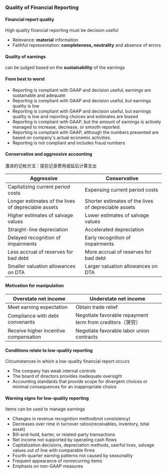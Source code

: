 ### Quality of Financial Reporting

#### Financial report quality

High quality financial reporting must be decision useful

- Relevance: **material** information
- Faithful representation: **completeness, neutrality** and absence of errors

#### Quality of earnings

can be judged based on the **sustainability** of the earnings

#### From best to worst

- Reporting is compliant with GAAP and decision useful; earnings are sustainable and adequate
- Reporting is compliant with GAAP and decision useful, but earnings quality is low
- Reporting is compliant with GAAP and decision useful, but earnings quality is low and reporting choices and estimates are biased
- Reporting is compliant with GAAP, but the amount of earnings is actively managed to increase, decrease, or smooth reported.
- Reporting is compliant with GAAP, although the numbers presented are based on company's actual economic activities.
- Reporting is not compliant and includes fraud numbers

#### Conservative and aggressive accounting

激进的记帐方法：提前记录费用或延后计算支出

Aggressive | Conservative
---|---|
Capitalizing current period costs | Expensing current period costs
Longer estimates of the lives of depreciable assets | Shorter estimates of the lives of depreciable assets
Higher estimates of salvage values | Lower estimates of salvage values
Straight-line depreciation | Accelerated depreciation
Delayed recognition of impairments | Early recognition of impairments
Less accrual of reserves for bad debt | More accrual of reserves for bad debt
Smaller valuation allowances on DTA | Larger valuation allowances on DTA

#### Motivation for manipulation

Overstate net income | Understate net income
---|---|
Meet earning expectation | Obtain trade relief
Compliance with debt convenants | Negotiate favorable repayment term from creditors（哭穷）
Receive higher incentive compensation | Negotiate favorable labor union contracts

#### Conditions relate to low-quality reporting

Circumstances in which a low-quality financial report occurs

- The company has weak internal controls
- The board of directors provides inadequate oversight
- Accounting standards that provide scope for divergent choices or minimal consequences for an inappropriate choice

#### Warning signs for low-quality reporting

Items can be used to manage earnings

- Changes in revenue recognition method(not consistency)
- Decreases over rime in turnover ratios(receivables, inventory, total asset)
- Bill-and-hold, barter, or related-party transactions
- Net income not supported by operating cash flows
- Capitalization decisions, depreciation methods, userful lives, salvage values out of line with comparable firms
- Fourth-quarter earning patterns not caused by seasonality
- Frequent appearance of nonrecurring items
- Emphasis on non-GAAP measures